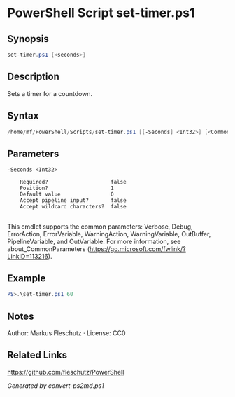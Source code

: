 # PowerShell Script set-timer.ps1

## Synopsis
```powershell
set-timer.ps1 [<seconds>]
```

## Description
Sets a timer for a countdown.

## Syntax
```powershell
/home/mf/PowerShell/Scripts/set-timer.ps1 [[-Seconds] <Int32>] [<CommonParameters>]
```

## Parameters

```
-Seconds <Int32>
    
    Required?                    false
    Position?                    1
    Default value                0
    Accept pipeline input?       false
    Accept wildcard characters?  false
```
## <CommonParameters>
This cmdlet supports the common parameters: Verbose, Debug, ErrorAction, ErrorVariable, WarningAction, WarningVariable, OutBuffer, PipelineVariable, and OutVariable. For more information, see about_CommonParameters (https://go.microsoft.com/fwlink/?LinkID=113216).

## Example
```powershell
PS>.\set-timer.ps1 60
```


## Notes
Author: Markus Fleschutz · License: CC0

## Related Links
https://github.com/fleschutz/PowerShell

*Generated by convert-ps2md.ps1*
